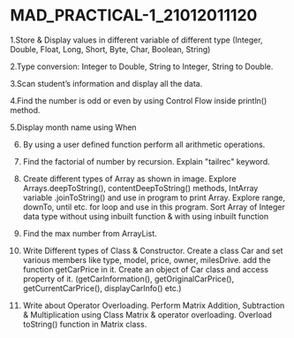 # MAD_PRACTICAL-1_21012011120

1.Store & Display values in different variable of different type (Integer, Double, Float, Long, Short, Byte, Char, Boolean, String)

2.Type conversion:
Integer to Double, String to Integer, String to Double.

3.Scan student’s information and display all the data.

4.Find the number is odd or even by using Control Flow inside println() method.

5.Display month name using When

6. By using a user defined function perform all arithmetic operations.

7. Find the factorial of number by recursion. Explain "tailrec" keyword.

8. Create different types of Array as shown in image. Explore Arrays.deepToString(), contentDeepToString() methods, IntArray variable .joinToString()  and use in program to print Array. Explore range, downTo, until etc. for loop and use in this program. Sort Array of Integer data type without using inbuilt function & with using inbuilt function

9. Find the max number from ArrayList.

10. Write Different types of Class & Constructor. Create a class Car and set various members like type, model, price, owner, milesDrive. add the function getCarPrice in it. Create an object of Car class and access property of it. (getCarInformation(), getOriginalCarPrice(), getCurrentCarPrice(), displayCarInfo() etc.)

11. Write about Operator Overloading. Perform Matrix Addition, Subtraction & Multiplication using Class Matrix & operator overloading. Overload toString() function in Matrix class.

    
